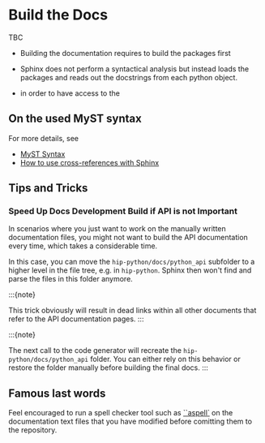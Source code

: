 <!-- MIT License
  -- 
  -- Copyright (c) 2023-2024 Advanced Micro Devices, Inc.
  -- 
  -- Permission is hereby granted, free of charge, to any person obtaining a copy
  -- of this software and associated documentation files (the "Software"), to deal
  -- in the Software without restriction, including without limitation the rights
  -- to use, copy, modify, merge, publish, distribute, sublicense, and/or sell
  -- copies of the Software, and to permit persons to whom the Software is
  -- furnished to do so, subject to the following conditions:
  -- 
  -- The above copyright notice and this permission notice shall be included in all
  -- copies or substantial portions of the Software.
  -- 
  -- THE SOFTWARE IS PROVIDED "AS IS", WITHOUT WARRANTY OF ANY KIND, EXPRESS OR
  -- IMPLIED, INCLUDING BUT NOT LIMITED TO THE WARRANTIES OF MERCHANTABILITY,
  -- FITNESS FOR A PARTICULAR PURPOSE AND NONINFRINGEMENT. IN NO EVENT SHALL THE
  -- AUTHORS OR COPYRIGHT HOLDERS BE LIABLE FOR ANY CLAIM, DAMAGES OR OTHER
  -- LIABILITY, WHETHER IN AN ACTION OF CONTRACT, TORT OR OTHERWISE, ARISING FROM,
  -- OUT OF OR IN CONNECTION WITH THE SOFTWARE OR THE USE OR OTHER DEALINGS IN THE
  -- SOFTWARE.
  -->
# Build the Docs

TBC

* Building the documentation requires to build the packages first

* Sphinx does not perform a syntactical
  analysis but instead loads the
  packages and reads out the docstrings
  from each python object.

* in order to have access to the 

## On the used MyST syntax

For more details, see

* [MyST Syntax](https://myst-parser.readthedocs.io/en/v0.16.1/syntax/syntax.html)
* [How to use cross-references with Sphinx](https://docs.readthedocs.io/en/stable/guides/cross-referencing-with-sphinx.html)

## Tips and Tricks

### Speed Up Docs Development Build if API is not Important

In scenarios where you just want to work on the manually written documentation
files, you might not want to build the API documentation every time, which
takes a considerable time.

In this case, you can move the ``hip-python/docs/python_api`` subfolder to a higher level in the file tree, e.g. in ``hip-python``.
Sphinx then won't find and parse the files in this folder anymore. 

:::{note}

This trick obviously will result in dead links within all other documents that refer to the API documentation pages. 
:::

:::{note}

The next call to the code generator will recreate the ``hip-python/docs/python_api`` folder.
You can either rely on this behavior or restore the folder manually before building the final docs.
:::

## Famous last words

Feel encouraged to run a spell checker tool such as [``aspell`](http://aspell.net/) on the
documentation text files that you have modified before comitting them to the repository.